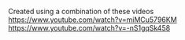Created using a combination of these videos
    https://www.youtube.com/watch?v=miMCu5796KM
    https://www.youtube.com/watch?v=-nS1gqSk458
